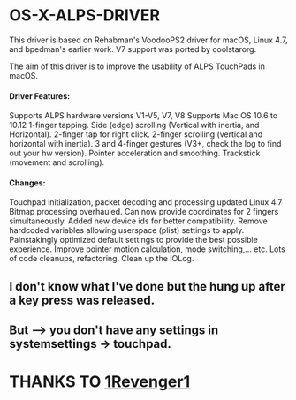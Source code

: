 # OS-X-ALPS-DRIVER

This driver is based on Rehabman's VoodooPS2 driver for macOS, Linux 4.7, and bpedman's earlier work. V7 support was ported by coolstarorg.

The aim of this driver is to improve the usability of ALPS TouchPads in macOS.

#### Driver Features:

Supports ALPS hardware versions V1-V5, V7, V8
Supports Mac OS 10.6 to 10.12
1-finger tapping.
Side (edge) scrolling (Vertical with inertia, and Horizontal).
2-finger tap for right click.
2-finger scrolling (vertical and horizontal with inertia).
3 and 4-finger gestures (V3+, check the log to find out your hw version).
Pointer acceleration and smoothing.
Trackstick (movement and scrolling).


#### Changes:

Touchpad initialization, packet decoding and processing updated Linux 4.7
Bitmap processing overhauled. Can now provide coordinates for 2 fingers simultaneously.
Added new device ids for better compatibility.
Remove hardcoded variables allowing userspace (plist) settings to apply.
Painstakingly optimized default settings to provide the best possible experience.
Improve pointer motion calculation, mode switching,… etc.
Lots of code cleanups, refactoring.
Clean up the IOLog.


## I don't know what I've done but the hung up after a key press was released.
## But --> you don't have any settings in systemsettings -> touchpad.

# THANKS TO [1Revenger1](https://github.com/1Revenger1/VoodooPS2-Alps/)
